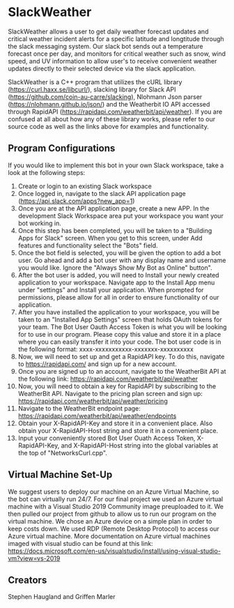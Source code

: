 # SlackWeather

SlackWeather allows a user to get daily weather forecast updates and critical weather incident alerts for a specific latitude and longtitude through the slack messaging system. Our slack bot sends out a temperature forecast once per day, and monitors for critical weather such as snow, wind speed, and UV information to allow user's to receive convenient weather updates directly to their selected device via the slack application. 

SlackWeather is a C++ program that utilizes the cURL library (https://curl.haxx.se/libcurl/), slacking library for Slack API (https://github.com/coin-au-carre/slacking), Nlohmann Json parser (https://nlohmann.github.io/json/) and the Weatherbit IO API accessed through RapidAPI (https://rapidapi.com/weatherbit/api/weather). If you are confused at all about how any of these library works, please refer to our source code as well as the links above for examples and functionality. 

## Program Configurations
If you would like to implement this bot in your own Slack workspace, take a look at the following steps:
1. Create or login to an existing Slack workspace
2. Once logged in, navigate to the slack API application page (https://api.slack.com/apps?new_app=1)
3. Once you are at the API application page, create a new APP. In the development Slack Workspace area put your workspace you want your bot working in. 
4. Once this step has been completed, you will be taken to a "Building Apps for Slack" screen. When you get to this screen, under Add features and functionality select the "Bots" field.  
5. Once the bot field is selected, you will be given the option to add a bot user. Go ahead and add a bot user with any display name and username you would like. Ignore the "Always Show My Bot as Online" button". 
6. After the bot user is added, you will need to Install your newly created application to your workspace. Navigate app to the Install App menu under "settings" and Install your application. When prompted for permissions, please allow for all in order to ensure functionality of our application. 
7. After you have installed the application to your workspace, you will be taken to an "Installed App Settings" screen that holds OAuth tokens for your team. The Bot User Oauth Access Token is what you will be looking for to use in our program. Please copy this value and store it in a place where you can easily transfer it into your code. The bot user code is in the following format: xxxx-xxxxxxxxxxx-xxxxxxx-xxxxxxxxxx
8. Now, we will need to set up and get a RapidAPI key. To do this, navigate to https://rapidapi.com/ and sign up for a new account.
9. Once you are signed up to an account, navigate to the WeatherBit API at the following link: https://rapidapi.com/weatherbit/api/weather
10. Now, you will need to obtain a key for RapidAPI by subscribing to the WeatherBit API. Navigate to the pricing plan screen and sign up: https://rapidapi.com/weatherbit/api/weather/pricing
11. Navigate to the WeatherBit endpoint page: https://rapidapi.com/weatherbit/api/weather/endpoints
12. Obtain your X-RapidAPI-Key and store it in a convenient place. Also obtain your X-RapidAPI-Host string and store it in a convenient place.
13. Input your conveniently stored Bot User Ouath Access Token, X-RapidAPI-Key, and X-RapidAPI-Host string into the global variables at the top of "NetworksCurl.cpp". 

## Virtual Machine Set-Up
We suggest users to deploy our machine on an Azure Virtual Machine, so the bot can virtually run 24/7. For our final project we used an Azure virtual machine with a Visual Studio 2019 Community image preuploaded to it. We then pulled our project from github to allow us to run our program on the virtual machine. We chose an Azure device on a simple plan in order to keep costs down. We used RDP (Remote Desktop Protocol) to access our Azure virtual machine. More documentation on Azure virtual machines imaged with visual studio can be found at this link: https://docs.microsoft.com/en-us/visualstudio/install/using-visual-studio-vm?view=vs-2019

## Creators
Stephen Haugland and Griffen Marler
